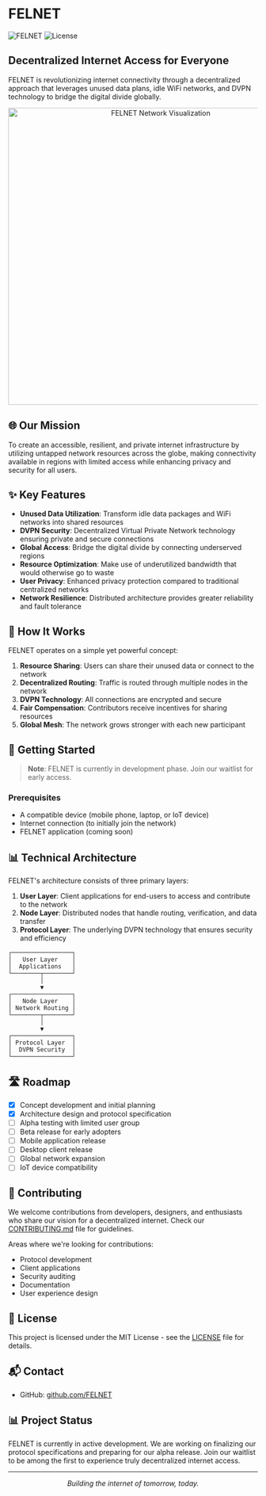 # FELNET

![FELNET](https://img.shields.io/badge/Status-In%20Development-blue)
![License](https://img.shields.io/badge/License-MIT-green)

## Decentralized Internet Access for Everyone

FELNET is revolutionizing internet connectivity through a decentralized approach that leverages unused data plans, idle WiFi networks, and DVPN technology to bridge the digital divide globally.

<p align="center">
  <img src="https://via.placeholder.com/800x400" alt="FELNET Network Visualization" width="600">
</p>

## 🌐 Our Mission

To create an accessible, resilient, and private internet infrastructure by utilizing untapped network resources across the globe, making connectivity available in regions with limited access while enhancing privacy and security for all users.

## ✨ Key Features

- **Unused Data Utilization**: Transform idle data packages and WiFi networks into shared resources
- **DVPN Security**: Decentralized Virtual Private Network technology ensuring private and secure connections
- **Global Access**: Bridge the digital divide by connecting underserved regions
- **Resource Optimization**: Make use of underutilized bandwidth that would otherwise go to waste
- **User Privacy**: Enhanced privacy protection compared to traditional centralized networks
- **Network Resilience**: Distributed architecture provides greater reliability and fault tolerance

## 🔧 How It Works

FELNET operates on a simple yet powerful concept:

1. **Resource Sharing**: Users can share their unused data or connect to the network
2. **Decentralized Routing**: Traffic is routed through multiple nodes in the network
3. **DVPN Technology**: All connections are encrypted and secure
4. **Fair Compensation**: Contributors receive incentives for sharing resources
5. **Global Mesh**: The network grows stronger with each new participant

## 🚀 Getting Started

> **Note**: FELNET is currently in development phase. Join our waitlist for early access.

### Prerequisites

- A compatible device (mobile phone, laptop, or IoT device)
- Internet connection (to initially join the network)
- FELNET application (coming soon)

## 📊 Technical Architecture

FELNET's architecture consists of three primary layers:

1. **User Layer**: Client applications for end-users to access and contribute to the network
2. **Node Layer**: Distributed nodes that handle routing, verification, and data transfer
3. **Protocol Layer**: The underlying DVPN technology that ensures security and efficiency

```
┌─────────────────┐
│   User Layer    │
│  Applications   │
└────────┬────────┘
         │
         ▼
┌─────────────────┐
│   Node Layer    │
│ Network Routing │
└────────┬────────┘
         │
         ▼
┌─────────────────┐
│ Protocol Layer  │
│  DVPN Security  │
└─────────────────┘
```

## 🛣️ Roadmap

- [x] Concept development and initial planning
- [x] Architecture design and protocol specification
- [ ] Alpha testing with limited user group
- [ ] Beta release for early adopters
- [ ] Mobile application release
- [ ] Desktop client release
- [ ] Global network expansion
- [ ] IoT device compatibility

## 👥 Contributing

We welcome contributions from developers, designers, and enthusiasts who share our vision for a decentralized internet. Check our [CONTRIBUTING.md](CONTRIBUTING.md) file for guidelines.

Areas where we're looking for contributions:
- Protocol development
- Client applications
- Security auditing
- Documentation
- User experience design

## 📜 License

This project is licensed under the MIT License - see the [LICENSE](LICENSE) file for details.

## 📬 Contact

- GitHub: [github.com/FELNET](https://github.com/felnet-foundation)

## 📊 Project Status

FELNET is currently in active development. We are working on finalizing our protocol specifications and preparing for our alpha release. Join our waitlist to be among the first to experience truly decentralized internet access.

---

<p align="center">
  <i>Building the internet of tomorrow, today.</i>
</p>
